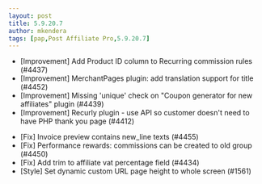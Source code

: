 ```yaml
---
layout: post
title: 5.9.20.7
author: mkendera
tags: [pap,Post Affiliate Pro,5.9.20.7]
---
```


- [Improvement] Add Product ID column to Recurring commission rules (#4437)
- [Improvement] MerchantPages plugin: add translation support for title (#4452)
- [Improvement] Missing 'unique' check on "Coupon generator for new affiliates" plugin (#4439)
- [Improvement] Recurly plugin - use API so customer doesn't need to have PHP thank you page (#4412)

<!--more-->

- [Fix] Invoice preview contains new_line texts (#4455)
- [Fix] Performance rewards: commissions can be created to old group (#4450)
- [Fix] Add trim to affiliate vat percentage field (#4434)
- [Style] Set dynamic custom URL page height to whole screen (#1561)
